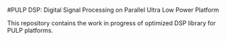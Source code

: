 #PULP DSP: Digital Signal Processing on Parallel Ultra Low Power Platform

This repository contains the work in progress of optimized DSP library for PULP platforms.
